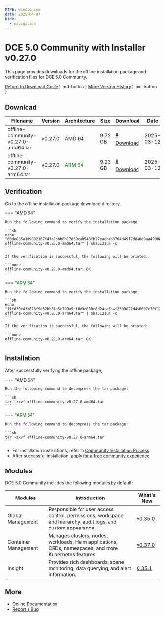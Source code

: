 ```yaml
---
MTPE: windsonsea
date: 2025-04-07
hide:
  - navigation
---
```


# DCE 5.0 Community with Installer v0.27.0

This page provides downloads for the offline installation package and verification files for DCE 5.0 Community.

[Return to Download Guide](../index.md){ .md-button } [More Version History](./dce5-installer-history.md){ .md-button }

## Download

| Filename | Version | Architecture | Size | Download | Date |
| --------- | ------- | ----------- | ---- | -------- | ---- |
| offline-community-v0.27.0-amd64.tar | v0.27.0 | AMD 64 | 9.72 GB | [:arrow_down: Download](https://qiniu-download-public.daocloud.io/DaoCloud_Enterprise/dce5/offline-community-v0.27.0-amd64.tar) | 2025-03-12 |
| offline-community-v0.27.0-arm64.tar | v0.27.0 | <font color="green">ARM 64</font> | 9.23 GB | [:arrow_down: Download](https://qiniu-download-public.daocloud.io/DaoCloud_Enterprise/dce5/offline-community-v0.27.0-arm64.tar) | 2025-03-12 |

## Verification

Go to the offline installation package download directory.

=== "AMD 64"

    Run the following command to verify the installation package:

    ```sh
    echo "60de885a109892167f4fe9bbb6b17d59ca0548fb27eaebeb3704d49f7d8a0e9aa49008a903d4656682704e431eb5618204a81032fa30cc01fba2249750f27c22  offline-community-v0.27.0-amd64.tar" | sha512sum -c
    ```

    If the verification is successful, the following will be printed:

    ```none
    offline-community-v0.27.0-amd64.tar: OK
    ```

=== "<font color="green">ARM 64</font>"

    Run the following command to verify the installation package:

    ```sh
    echo "f1f830e43b876f9e32bb56a5c799a9cf8d9c688c8d24ce8b4f2509822d456607c70f121c13cdab55f9a1e71bdd1a96f9509b260a83a814d10c6b0bd8eafcdb9e  offline-community-v0.27.0-arm64.tar" | sha512sum -c
    ```

    If the verification is successful, the following will be printed:

    ```none
    offline-community-v0.27.0-arm64.tar: OK
    ```

## Installation

After successfully verifying the offline package,

=== "AMD 64"

    Run the following command to decompress the tar package:

    ```sh
    tar -zxvf offline-community-v0.27.0-amd64.tar
    ```

=== "<font color="green">ARM 64</font>"

    Run the following command to decompress the tar package:

    ```sh
    tar -zxvf offline-community-v0.27.0-arm64.tar
    ```

- For installation instructions, refer to [Community Installation Process](../../install/community/k8s/online.md#_2)
- After successful installation, [apply for a free community experience](../../dce/license0.md)

## Modules

DCE 5.0 Community includes the following modules by default:

| Modules | Introduction | What's New |
| -------- | ----------- | ---------- |
| Global Management | Responsible for user access control, permissions, workspace and hierarchy, audit logs, and custom appearance. | [v0.35.0](../../ghippo/intro/release-notes.md#v0350) |
| Container Management | Manages clusters, nodes, workloads, Helm applications, CRDs, namespaces, and more Kubernetes features. | [v0.37.0](../../kpanda/intro/release-notes.md#v0370) |
| Insight | Provides rich dashboards, scene monitoring, data querying, and alert information. | [0.35.1](../../insight/intro/release-notes.md#v0351) |

## More

- [Online Documentation](../../dce/index.md)
- [Report a Bug](https://github.com/DaoCloud/DaoCloud-docs/issues)
